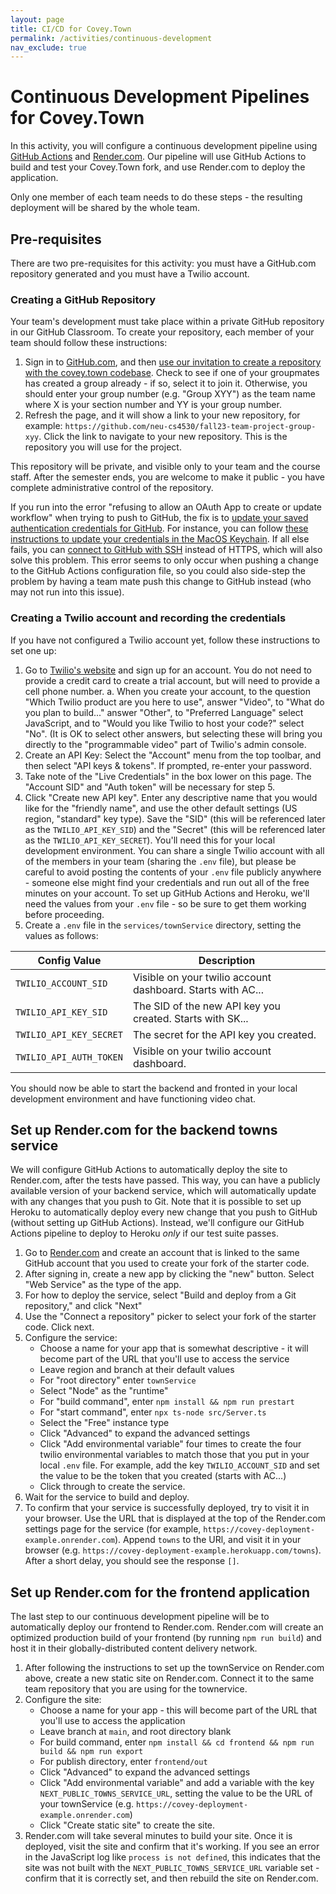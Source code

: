 ```yaml
---
layout: page
title: CI/CD for Covey.Town
permalink: /activities/continuous-development
nav_exclude: true
---
```


# Continuous Development Pipelines for Covey.Town

In this activity, you will configure a continuous development pipeline using [GitHub Actions](https://github.com/features/actions) and [Render.com](https://www.render.com). Our pipeline will use GitHub Actions to build and test your Covey.Town fork, and use Render.com to deploy the application.

Only one member of each team needs to do these steps - the resulting deployment will be shared by the whole team.

## Pre-requisites
There are two pre-requisites for this activity: you must have a GitHub.com repository generated and you must have a Twilio account. 

### Creating a GitHub Repository
Your team's development must take place within a private GitHub repository in our GitHub Classroom. To create your repository, each member of your team should follow these instructions:
1. Sign in to [GitHub.com](https://www.github.com/), and then [use our invitation to create a repository with the covey.town codebase](https://classroom.github.com/a/7Ax0k2SR). Check to see if one of your groupmates has created a group already - if so, select it to join it. Otherwise, you should enter your group number (e.g. "Group XYY") as the team name where X is your section number and YY is your group number. 
2. Refresh the page, and it will show a link to your new repository, for example: `https://github.com/neu-cs4530/fall23-team-project-group-xyy`. Click the link to navigate to your new repository. This is the repository you will use for the project.

This repository will be private, and visible only to your team and the course staff. After the semester ends, you are welcome to make it public - you have complete administrative control of the repository. 

If you run into the error "refusing to allow an OAuth App to create or update workflow" when trying to push to GitHub, the fix is to [update your saved authentication credentials for GitHub](https://stackoverflow.com/questions/64059610/how-to-resolve-refusing-to-allow-an-oauth-app-to-create-or-update-workflow-on). For instance, you can follow [these instructions to update your credentials in the MacOS Keychain](https://docs.github.com/en/github/using-git/updating-credentials-from-the-macos-keychain). If all else fails, you can [connect to GitHub with SSH](https://docs.github.com/en/github/authenticating-to-github/connecting-to-github-with-ssh) instead of HTTPS, which will also solve this problem. This error seems to only occur when pushing a change to the GitHub Actions configuration file, so you could also side-step the problem by having a team mate push this change to GitHub instead (who may not run into this issue).

### Creating a Twilio account and recording the credentials
If you have not configured a Twilio account yet, follow these instructions to set one up:
1. Go to [Twilio's website](https://www.twilio.com/) and sign up for an account. You do not need to provide a credit card to create a trial account, but will need to provide a cell phone number.
	a. When you create your account, to the question "Which Twilio product are you here to use", answer "Video", to "What do you plan to build..." answer "Other", to "Preferred Language" select JavaScript, and to "Would you like Twilio to host your code?" select "No". (It is OK to select other answers, but selecting these will bring you directly to the "programmable video" part of Twilio's admin console. 
2. Create an API Key: Select the "Account" menu from the top toolbar, and then select "API keys & tokens". If prompted, re-enter your password.
3. Take note of the "Live Credentials" in the box lower on this page. The "Account SID" and "Auth token" will be necessary for step 5.
4. Click "Create new API key". Enter any descriptive name that you would like for the "friendly name", and use the other default settings (US region, "standard" key type). Save the "SID" (this will be referenced later as the `TWILIO_API_KEY_SID`) and the "Secret" (this will be referenced later as the `TWILIO_API_KEY_SECRET`).
You'll need this for your local development environment. You can share a single Twilio account with all of the members in your team (sharing the `.env` file), but please be careful to avoid posting the contents of your `.env` file publicly anywhere - someone else might find your credentials and run out all of the free minutes on your account. To set up GitHub Actions and Heroku, we'll need the values from your `.env` file - so be sure to get them working before proceeding.
5. Create a `.env` file in the `services/townService` directory, setting the values as follows:

| Config Value            | Description                               |
| ----------------------- | ----------------------------------------- |
| `TWILIO_ACCOUNT_SID`    | Visible on your twilio account dashboard. Starts with AC...|
| `TWILIO_API_KEY_SID`    | The SID of the new API key you created. Starts with SK...  |
| `TWILIO_API_KEY_SECRET` | The secret for the API key you created.   |
| `TWILIO_API_AUTH_TOKEN` | Visible on your twilio account dashboard. |

You should now be able to start the backend and fronted in your local development environment and have functioning video chat.

## Set up Render.com for the backend towns service
We will configure GitHub Actions to automatically deploy the site to Render.com, after the tests have passed. This way, you can have a publicly available version of your backend service, which will automatically update with any changes that you push to Git.
Note that it is possible to set up Heroku to automatically deploy every new change that you push to GitHub (without setting up GitHub Actions). Instead, we'll configure our GitHub Actions pipeline to deploy to Heroku *only* if our test suite passes.
 
1. Go to [Render.com](https://www.render.com) and create an account that is linked to the same GitHub account that you used to create your fork of the starter code.
2. After signing in, create a new app by clicking the "new" button. Select "Web Service" as the type of the app.
3. For how to deploy the service, select "Build and deploy from a Git repository," and click "Next"
4. Use the "Connect a repository" picker to select your fork of the starter code. Click next.
5. Configure the service:
	* Choose a name for your app that is somewhat descriptive - it will become part of the URL that you'll use to access the service
	* Leave region and branch at their default values
	* For "root directory" enter `townService`
	* Select "Node" as the "runtime"
	* For "build command", enter `npm install && npm run prestart`
	* For "start command", enter `npx ts-node src/Server.ts`
	* Select the "Free" instance type
	* Click "Advanced" to expand the advanced settings
	* Click "Add environmental variable" four times to create the four twilio environmental variables to match those that you put in your local `.env` file. For example, add the key `TWILIO_ACCOUNT_SID` and set the value to be the token that you created (starts with AC...) 
	* Click through to create the service.
6. Wait for the service to build and deploy.
7. To confirm that your service is successfully deployed, try to visit it in your browser. Use the URL that is displayed at the top of the Render.com settings page for the service (for example, `https://covey-deployment-example.onrender.com`). Append `towns` to the URl, and visit it in your browser (e.g. `https://covey-deployment-example.herokuapp.com/towns`). After a short delay, you should see the response `[]`.

## Set up Render.com for the frontend application
The last step to our continuous development pipeline will be to automatically deploy our frontend to Render.com. Render.com will create an optimized production build of your frontend (by running `npm run build`) and host it in their globally-distributed content delivery network. 
 
1. After following the instructions to set up the townService on Render.com above, create a new static site on Render.com. Connect it to the same team repository that you are using for the townervice.
2. Configure the site:
	* Choose a name for your app - this will become part of the URL that you'll use to access the application
	* Leave branch at `main`, and root directory blank
	* For build command, enter `npm install && cd frontend && npm run build && npm run export` 
	* For publish directory, enter `frontend/out`
	* Click "Advanced" to expand the advanced settings
	* Click "Add environmental variable" and add a variable with the key `NEXT_PUBLIC_TOWNS_SERVICE_URL`, setting the value to be the URL of your townService (e.g. `https://covey-deployment-example.onrender.com`)
	* Click "Create static site" to create the site.
3. Render.com will take several minutes to build your site. Once it is deployed, visit the site and confirm that it's working. If you see an error in the JavaScript log like `process is not defined`, this indicates that the site was not built with the `NEXT_PUBLIC_TOWNS_SERVICE_URL` variable set - confirm that it is correctly set, and then rebuild the site on Render.com. 
